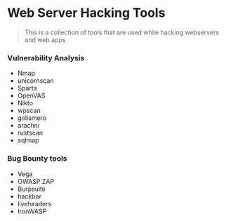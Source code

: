 # Web Server Hacking Tools
> This is a collection of tools that are used while hacking webservers and web apps

### Vulnerability Analysis
- Nmap
- unicornscan
- Sparta
- OpenVAS
- Nikto
- wpscan
- golismero
- arachni
- rustscan
- sqlmap

### Bug Bounty tools
- Vega
- OWASP ZAP
- Burpsuite
- hackbar
- liveheaders
- IronWASP
